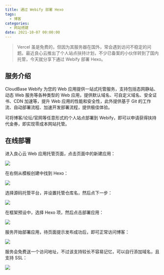 ```yaml
---
title: 通过 Webify 部署 Hexo
tags:
  - 博客
categories:
  - 网站搭建
date: 2021-10-07 00:00:00
---
```


> Vercel 虽是免费的，但因为其服务器在国外，常会遇到访问不稳定的问题。最近良心云推出了个人站点扶持计划，不少已备案的小伙伴转到了国内托管，今天就分享下通过 Webify 部署 Hexo。

<!-- more -->

## 服务介绍

CloudBase Webify 为您的 Web 应用提供一站式托管服务，支持包括态网静站、动态 Web 服务等各种类型的 Web 应用，提供默认域名、可自定义域名、安全证书、CDN 加速等，提升 Web 应用的性能和安全性，此外提供基于 Git 的工作流、自动部署流程、加速开发部署流程，提供极佳体验。

可将博客/论坛/官网等任意形式的个人站点部署到 Webify，即可以申请获得扶持代金券，即实现零成本网站托管。

## 在线部署

进入良心云 Web 应用托管页面，点击页面中的新建应用：

![](https://cdn.dusays.com/2021/10/390-1.jpg)

在右侧从模板创建中找到 Hexo：

![](https://cdn.dusays.com/2021/10/390-2.jpg)

选择源码托管平台，并设置托管仓库名，然后点下一步：

![](https://cdn.dusays.com/2021/10/390-3.jpg)

在框架预设中，选择 Hexo 项，然后点击部署应用：

![](https://cdn.dusays.com/2021/10/390-4.jpg)

服务开始部署应用，待页面提示发布成功后，即可正常访问博客：

![](https://cdn.dusays.com/2021/10/390-5.jpg)

服务会免费送一个访问地址，不过该支持较长不容易记忆，可以自行添加域名，且支持 SSL：

![](https://cdn.dusays.com/2021/10/390-6.jpg)
